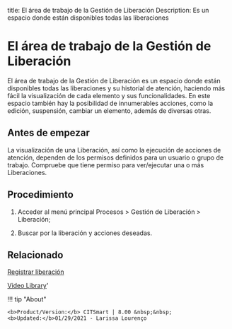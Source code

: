 title:  El área de trabajo de la Gestión de Liberación 
Description: Es un espacio donde están disponibles todas las liberaciones
# El área de trabajo de la Gestión de Liberación

El área de trabajo de la Gestión de Liberación es un espacio donde están disponibles todas las liberaciones y su historial de atención, haciendo más fácil la visualización de cada elemento y sus funcionalidades. En este espacio también hay la posibilidad de innumerables acciones, como la edición, suspensión, cambiar un elemento, además de diversas otras.

Antes de empezar
----------------

La visualización de una Liberación, así como la ejecución de
acciones de atención, dependen de los permisos definidos para un usuario o grupo
de trabajo. Compruebe que tiene permiso para ver/ejecutar una o más
Liberaciones.

Procedimiento
-------------

1.  Acceder al menú principal Procesos \> Gestión de Liberación \> Liberación;

2.  Buscar por la liberación y acciones deseadas.

Relacionado
---------------

[Registrar liberación](/es-es/citsmart-platform-8/processes/release/use/register-release-request.html)

<i class='fa fa-youtube-play  fa-2x' style='color:#97ce17;vertical-align: middle;'> </i> [Video Library](https://www.youtube.com/playlist?list=PLB5qK2uzf2RPdiRF4nIuCkAvXedNFV-af)'

!!! tip "About"

    <b>Product/Version:</b> CITSmart | 8.00 &nbsp;&nbsp;
    <b>Updated:</b>01/29/2021 - Larissa Lourenço
